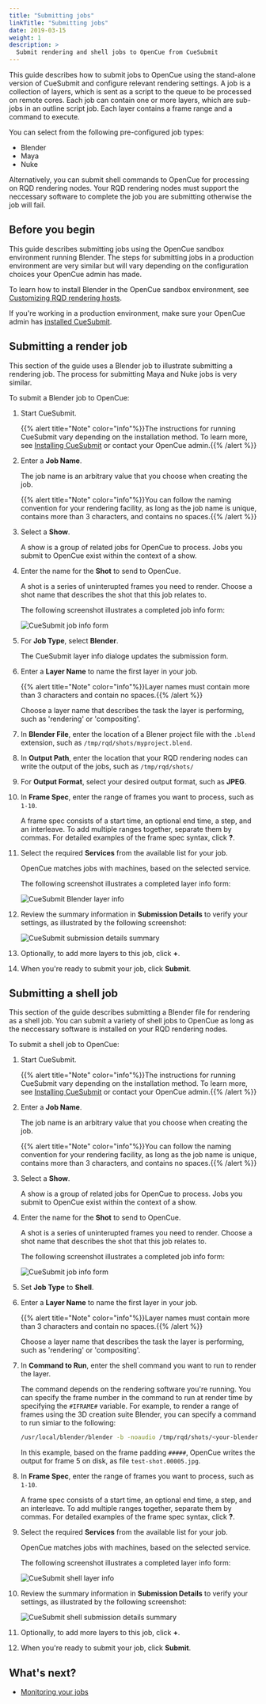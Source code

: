 ```yaml
---
title: "Submitting jobs"
linkTitle: "Submitting jobs"
date: 2019-03-15
weight: 1
description: >
  Submit rendering and shell jobs to OpenCue from CueSubmit
---
```


This guide describes how to submit jobs to OpenCue using the stand-alone
version of CueSubmit and configure relevant rendering settings. A job is a
collection of layers, which is sent as a script to the queue to be processed
on remote cores. Each job can contain one or more layers, which are sub-jobs
in an outline script job. Each layer contains a frame range and a command to
execute.

You can select from the following pre-configured job types:

*   Blender
*   Maya
*   Nuke

Alternatively, you can submit shell commands to OpenCue for
processing on RQD rendering nodes. Your RQD rendering nodes must support
the neccessary software to complete the job you are submitting otherwise
the job will fail.

## Before you begin

This guide describes submitting jobs using the OpenCue sandbox environment
running Blender. The steps for submitting jobs in a production environment
are very similar but will vary depending on the configuration choices
your OpenCue admin has made.

To learn how to install Blender in the OpenCue sandbox environment,
see [Customizing RQD rendering hosts](/docs/other-guides/customizing-rqd/).

If you're working in a production environment, make sure your OpenCue admin
has [installed CueSubmit](/docs/getting-started/installing-cuesubmit/).

## Submitting a render job

This section of the guide uses a Blender job to illustrate submitting
a rendering job. The process for submitting Maya and Nuke jobs is very
similar.

To submit a Blender job to OpenCue:

1.  Start CueSubmit.

    {{% alert title="Note" color="info"%}}The instructions for running
    CueSubmit vary depending on the installation method. To learn more, see
    [Installing CueSubmit](/docs/getting-started/installing-cuesubmit)
    or contact your OpenCue admin.{{% /alert %}}

1.  Enter a **Job Name**.

    The job name is an arbitrary value that you choose when creating the
    job.
    
    {{% alert title="Note" color="info"%}}You can follow the naming convention
    for your rendering facility, as long as the job name is unique, contains
    more than 3 characters, and contains no spaces.{{% /alert %}}

1.  Select a **Show**.

    A show is a group of related jobs for OpenCue to process. Jobs you submit
    to OpenCue exist within the context of a show.

1.  Enter the name for the **Shot** to send to OpenCue.

    A shot is a series of uninterupted frames you need to render. Choose a
    shot name that describes the shot that this job relates to.
    
    The following screenshot illustrates a completed job info form:
    
    ![CueSubmit job info form](/docs/images/cuesubmit_job_info.png)

1.  For **Job Type**, select **Blender**.

    The CueSubmit layer info dialoge updates the submission form.

1.  Enter a **Layer Name** to name the first layer in your job.

    {{% alert title="Note" color="info"%}}Layer names must contain more than
    3 characters and contain no spaces.{{% /alert %}}
    
    Choose a layer name that describes the task the layer is performing,
    such as 'rendering' or 'compositing'.

1.  In **Blender File**, enter the location of a Blener project file
    with the `.blend` extension, such as `/tmp/rqd/shots/myproject.blend`.

1.  In **Output Path**, enter the location that your RQD rendering nodes
    can write the output of the jobs, such as `/tmp/rqd/shots/`

1.  For **Output Format**, select your desired output format, such as
    **JPEG**.

1.  In **Frame Spec**, enter the range of frames you want to process, such as
    `1-10`.

    A frame spec consists of a start time, an optional end time, a step,
    and an interleave. To add multiple ranges together, separate them
    by commas. For detailed examples of the frame spec syntax, click **?**.

1.  Select the required **Services** from the available list for your job.

    OpenCue matches jobs with machines, based on the selected service.
    
    The following screenshot illustrates a completed layer info form:

    ![CueSubmit Blender layer info](/docs/images/cuesubmit_blender_layer_info.png)

1.  Review the summary information in **Submission Details** to verify your
    settings, as illustrated by the following screenshot:
    
    ![CueSubmit submission details summary](/docs/images/cuesubmit_blender_submission_details.png)

1.  Optionally, to add more layers to this job, click **+**.

1.  When you're ready to submit your job, click **Submit**.

## Submitting a shell job

This section of the guide describes submitting a Blender file for rendering
as a shell job. You can submit a variety of shell jobs to OpenCue as long as
the neccessary software is installed on your RQD rendering nodes.

To submit a shell job to OpenCue:

1.  Start CueSubmit.

    {{% alert title="Note" color="info"%}}The instructions for running
    CueSubmit vary depending on the installation method. To learn more, see
    [Installing CueSubmit](/docs/getting-started/installing-cuesubmit)
    or contact your OpenCue admin.{{% /alert %}}

1.  Enter a **Job Name**.

    The job name is an arbitrary value that you choose when creating the
    job.
    
    {{% alert title="Note" color="info"%}}You can follow the naming convention
    for your rendering facility, as long as the job name is unique, contains
    more than 3 characters, and contains no spaces.{{% /alert %}}

1.  Select a **Show**.

    A show is a group of related jobs for OpenCue to process. Jobs you submit
    to OpenCue exist within the context of a show.

1.  Enter the name for the **Shot** to send to OpenCue.

    A shot is a series of uninterupted frames you need to render. Choose a
    shot name that describes the shot that this job relates to.
    
    The following screenshot illustrates a completed job info form:
    
    ![CueSubmit job info form](/docs/images/cuesubmit_job_info.png)

1.  Set **Job Type** to **Shell**.

1.  Enter a **Layer Name** to name the first layer in your job.

    {{% alert title="Note" color="info"%}}Layer names must contain more than
    3 characters and contain no spaces.{{% /alert %}}
    
    Choose a layer name that describes the task the layer is performing,
    such as 'rendering' or 'compositing'.

1.  In **Command to Run**, enter the shell command you want to run to render
    the layer.

    The command depends on the rendering software you're running. You can
    specify the frame number in the command to run at render time by
    specifying the `#IFRAME#` variable. For example, to render a range of
    frames using the 3D creation suite Blender, you can specify a command
    to run simiar to the following:
    
    ```bash
    /usr/local/blender/blender -b -noaudio /tmp/rqd/shots/<your-blender-file>.blend -o /tmp/rqd/shots/test-shot.##### -F JPEG -f #IFRAME#
    ```

    In this example, based on the frame padding `#####`, OpenCue writes the
    output for frame 5 on disk, as file `test-shot.00005.jpg`.

1.  In **Frame Spec**, enter the range of frames you want to process, such as
    `1-10`.

    A frame spec consists of a start time, an optional end time, a step,
    and an interleave. To add multiple ranges together, separate them
    by commas. For detailed examples of the frame spec syntax, click **?**.

1.  Select the required **Services** from the available list for your job.

    OpenCue matches jobs with machines, based on the selected service.
    
    The following screenshot illustrates a completed layer info form:

    ![CueSubmit shell layer info](/docs/images/cuesubmit_shell_layer_info.png)

1.  Review the summary information in **Submission Details** to verify your
    settings, as illustrated by the following screenshot:
    
    ![CueSubmit shell submission details summary](/docs/images/cuesubmit_shell_submission_details.png)

1.  Optionally, to add more layers to this job, click **+**.

1.  When you're ready to submit your job, click **Submit**.

## What's next?

-   [Monitoring your jobs](/docs/user-guides/monitoring-your-jobs/)
 
